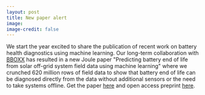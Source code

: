 ```yaml
---
layout: post
title: New paper alert
image: 
image-credit: false
---
```

We start the year excited to share the publication of recent work on battery health diagnostics using machine learning. Our long-term collaboration with [BBOXX](http://www.bboxx.com) has resulted in a new Joule paper "Predicting battery end of life from solar off-grid system field data using machine learning" where we crunched 620 million rows of field data to show that battery end of life can be diagnosed directly from the data without additional sensors or the need to take systems offline. Get the paper [here](https://www.sciencedirect.com/science/article/pii/S2542435121005328) and open access preprint [here](https://arxiv.org/abs/2107.13856).